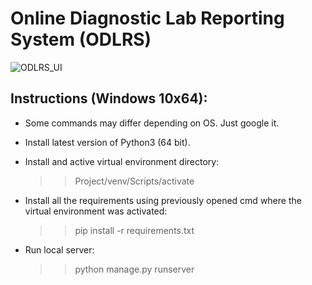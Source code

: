 # Online Diagnostic Lab Reporting System (ODLRS)

![ODLRS_UI](https://user-images.githubusercontent.com/23103980/62161674-8f95a400-b338-11e9-968d-a2c43fa8f9ba.jpg)

## Instructions (Windows 10x64):
* Some commands may differ depending on OS. Just google it.
* Install latest version of Python3 (64 bit).

* Install and active virtual environment directory:
  >> Project/venv/Scripts/activate
  
* Install all the requirements using previously opened cmd where the virtual environment was activated:
  >> pip install -r requirements.txt
  
* Run local server:
  >> python manage.py runserver
